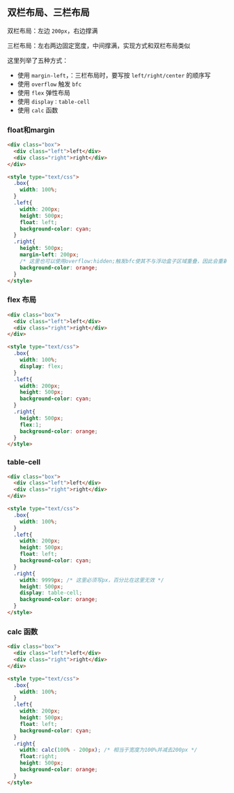 ## 双栏布局、三栏布局
双栏布局：左边 `200px`，右边撑满

三栏布局：左右两边固定宽度，中间撑满，实现方式和双栏布局类似

这里列举了五种方式：
* 使用 `margin-left`，：三栏布局时，要写按 `left/right/center` 的顺序写
* 使用 `overflow` 触发 `bfc`
* 使用 `flex` 弹性布局
* 使用 `display：table-cell`
* 使用 `calc` 函数


### float和margin
```html
<div class="box">
  <div class="left">left</div>
  <div class="right">right</div>
</div>

<style type="text/css">
  .box{
    width: 100%;
  }
  .left{
    width: 200px;
    height: 500px;
    float: left;
    background-color: cyan;
  }
  .right{
    height: 500px;
    margin-left: 200px; 
    /* 这里也可以使用overflow:hidden;触发bfc使其不与浮动盒子区域重叠，因此会重新计算宽度 */
    background-color: orange;
  }
</style>
```


### flex 布局
```html
<div class="box">
  <div class="left">left</div>
  <div class="right">right</div>
</div>

<style type="text/css">
  .box{
    width: 100%;
    display: flex;
  }
  .left{
    width: 200px;
    height: 500px;
    background-color: cyan;
  }
  .right{
    height: 500px;
    flex:1;
    background-color: orange;
  }
</style>
```


### table-cell

```html
<div class="box">
  <div class="left">left</div>
  <div class="right">right</div>
</div>

<style type="text/css">
  .box{
    width: 100%;
  }
  .left{
    width: 200px;
    height: 500px;
    float: left;
    background-color: cyan;
  }
  .right{
    width: 9999px; /* 这里必须写px，百分比在这里无效 */
    height: 500px;
    display: table-cell;
    background-color: orange;
  }
</style>
```


### calc 函数

```html
<div class="box">
  <div class="left">left</div>
  <div class="right">right</div>
</div>

<style type="text/css">
  .box{
    width: 100%;
  }
  .left{
    width: 200px;
    height: 500px;
    float: left;
    background-color: cyan;
  }
  .right{
    width: calc(100% - 200px); /* 相当于宽度为100%并减去200px */
    float:right;
    height: 500px;
    background-color: orange;
  }
</style>
```

